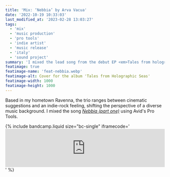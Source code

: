 ```yaml
---
title: 'Mix: ‘Nebbia’ by Arva Vacua'
date: '2022-10-19 10:33:03'
last_modified_at: '2023-02-28 13:03:27'
tags:
  - 'mix'
  - 'music production'
  - 'pro tools'
  - 'indie artist'
  - 'music release'
  - 'italy'
  - 'sound project'
summary: 'I mixed the lead song from the debut EP <em>Tales from holographic seas</em>.'
featimage: true
featimage-name: 'feat-nebbia.webp'
featimage-alt: Cover for the album 'Tales from Holographic Seas'
featimage-width: 1000
featimage-height: 1000
---
```

Based in my hometown Ravenna, the trio ranges between cinematic suggestions and an indie-rock feeling, shifting the perspective of a diverse music background. I mixed the song [*Nebbia (part one)*](https://arvavacua.bandcamp.com/track/nebbia-part-one) using Avid's Pro Tools.

{% include bandcamp.liquid size="bc-single" iframecode='<iframe style="border: 0; width: 100%; height: 120px;" src="https://bandcamp.com/EmbeddedPlayer/album=3121255947/size=large/bgcol=ffffff/linkcol=333333/tracklist=false/artwork=small/track=1132146010/transparent=true/" seamless><a href="https://arvavacua.bandcamp.com/album/tales-from-holographic-seas">Tales from holographic seas by Arva Vacua</a></iframe>' %}